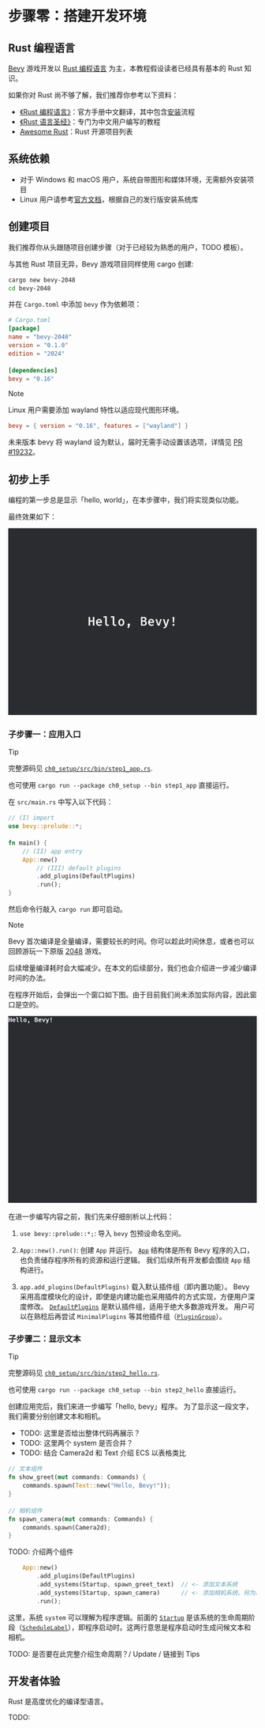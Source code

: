 # 步骤零：搭建开发环境

## Rust 编程语言

[Bevy](https://bevy.org/) 游戏开发以 [Rust 编程语言](https://www.rust-lang.org/) 为主，本教程假设读者已经具有基本的 Rust 知识。

如果你对 Rust 尚不够了解，我们推荐你参考以下资料：

- [《Rust 编程语言》](https://kaisery.github.io/trpl-zh-cn/)：官方手册中文翻译，其中包含[安装](https://kaisery.github.io/trpl-zh-cn/ch01-01-installation.html)流程
- [《Rust 语言圣经》](https://course.rs/about-book.html)：专门为中文用户编写的教程
- [Awesome Rust](https://github.com/rust-unofficial/awesome-rust)：Rust 开源项目列表

## 系统依赖

- 对于 Windows 和 macOS 用户，系统自带图形和媒体环境，无需额外安装项目
- Linux 用户请参考[官方文档](https://github.com/bevyengine/bevy/blob/latest/docs/linux_dependencies.md)，根据自己的发行版安装系统库

## 创建项目

我们推荐你从头跟随项目创建步骤（对于已经较为熟悉的用户，TODO 模板）。

与其他 Rust 项目无异，Bevy 游戏项目同样使用 cargo 创建:

```sh
cargo new bevy-2048
cd bevy-2048
```

并在 `Cargo.toml` 中添加 `bevy` 作为依赖项：

```toml
# Cargo.toml
[package]
name = "bevy-2048"
version = "0.1.0"
edition = "2024"

[dependencies]
bevy = "0.16"
```

> [!NOTE]
>
> Linux 用户需要添加 wayland 特性以适应现代图形环境。
>
> ```toml
> bevy = { version = "0.16", features = ["wayland"] }
> ```
>
> 未来版本 bevy 将 wayland 设为默认，届时无需手动设置该选项，详情见 [PR #19232](https://github.com/bevyengine/bevy/pull/19232)。

## 初步上手

编程的第一步总是显示「hello, world」，在本步骤中，我们将实现类似功能。

最终效果如下：

![ch0_step3](../../assets/ch0/step3.png)

### 子步骤一：应用入口

> [!TIP]
> 完整源码见 [`ch0_setup/src/bin/step1_app.rs`](../../../ch0_setup/src/bin/step1_app.rs).
>
> 也可使用 `cargo run --package ch0_setup --bin step1_app` 直接运行。

在 `src/main.rs` 中写入以下代码：

```rust
// (I) import
use bevy::prelude::*;

fn main() {
    // (II) app entry
    App::new()
        // (III) default plugins
        .add_plugins(DefaultPlugins)
        .run();
}
```

然后命令行敲入 `cargo run` 即可启动。

> [!NOTE]
> Bevy 首次编译是全量编译，需要较长的时间。你可以趁此时间休息，或者也可以回顾游玩一下原版 [2048](https://play2048.co) 游戏。
>
> 后续增量编译耗时会大幅减少。在本文的后续部分，我们也会介绍进一步减少编译时间的办法。

在程序开始后，会弹出一个窗口如下图。由于目前我们尚未添加实际内容，因此窗口是空的。

![ch0_step2](../../assets/ch0/step2.png)

在进一步编写内容之前，我们先来仔细剖析以上代码：

1. `use bevy::prelude::*;`: 导入 `bevy` 包预设命名空间。

2. `App::new().run()`: 创建 `App` 并运行。
   [`App`](https://docs.rs/bevy/latest/bevy/app/struct.App.html) 结构体是所有 Bevy 程序的入口，也负责储存程序所有的资源和运行逻辑。
   我们后续所有开发都会围绕 `App` 结构进行。

3. `app.add_plugins(DefaultPlugins)` 载入默认插件组（即内置功能）。
   Bevy 采用高度模块化的设计，即使是内建功能也采用插件的方式实现，方便用户深度修改。
   [`DefaultPlugins`](DefaultPlugins) 是默认插件组，适用于绝大多数游戏开发。
   用户可以在熟稔后再尝试 `MinimalPlugins` 等其他插件组（[`PluginGroup`](https://docs.rs/bevy/latest/bevy/prelude/trait.PluginGroup.html)）。

### 子步骤二：显示文本

> [!TIP]
> 完整源码见 [`ch0_setup/src/bin/step2_hello.rs`](../../../ch0_setup/src/bin/step2_hello.rs).
>
> 也可使用 `cargo run --package ch0_setup --bin step2_hello` 直接运行。

创建应用完后，我们来进一步编写「hello, bevy」程序。
为了显示这一段文字，我们需要分别创建文本和相机。

- TODO: 这里是否给出整体代码再展示？
- TODO: 这里两个 system 是否合并？
- TODO: 结合 Camera2d 和 Text 介绍 ECS 以表格类比

```rust
// 文本组件
fn show_greet(mut commands: Commands) {
    commands.spawn(Text::new("Hello, Bevy!"));
}

// 相机组件
fn spawn_camera(mut commands: Commands) {
    commands.spawn(Camera2d);
}
```

TODO: 介绍两个组件

```rust
    App::new()
        .add_plugins(DefaultPlugins)
        .add_systems(Startup, spawn_greet_text)  // <- 添加文本系统
        .add_systems(Startup, spawn_camera)      // <- 添加相机系统。何为系统见下
        .run();
```

这里，系统 `system` 可以理解为程序逻辑。前面的 [`Startup`](https://docs.rs/bevy/latest/bevy/app/struct.Startup.html) 是该系统的生命周期阶段（[`ScheduleLabel`](https://docs.rs/bevy/latest/bevy/ecs/schedule/trait.ScheduleLabel.html)），即程序启动时。这两行意思是程序启动时生成问候文本和相机。

TODO: 是否要在此完整介绍生命周期？/ Update / 链接到 Tips

## 开发者体验

Rust 是高度优化的编译型语言。

TODO:

